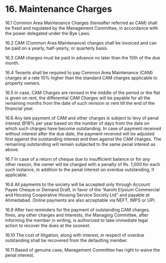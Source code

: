 # 16. Maintenance Charges
16.1	Common Area Maintenance Charges (hereafter referred as CAM) shall be fixed and regulated by the Management Committee, in accordance with the power delegated under the Bye Laws.

16.2	CAM (Common Area Maintenance) charges shall be invoiced and can be paid on a yearly, half-yearly, or quarterly basis. 

16.3	CAM charges must be paid in advance no later than the 10th of the due month.

16.4	Tenants shall be required to pay Common Area Maintenance (CAM) charges at a rate 10% higher than the standard CAM charges applicable to property owners.

16.5	In case, CAM Charges are revised in the middle of the period or the flat is given on rent, the differential CAM Charges will be payable for all the remaining months from the date of such revision or rent till the end of the financial year.

16.6	Any late payment of CAM and other charges is subject to levy of penal interest @18% per year based on the number of days from the date on which such charges have become outstanding. In case of payment received without interest after the due date, the payment received will be adjusted first against the outstanding interest and then against the CAM charges. The remaining outstanding will remain subjected to the same penal interest as above.

16.7	In case of a return of cheque due to insufficient balance or for any other reason, the owner will be charged with a penalty of Rs. 1,000 for each such instance, in addition to the penal interest on overdue outstanding, if applicable.

16.8	All payments to the society will be accepted only through Account Payee Cheque or Demand Draft, in favor of the “Aarohi Elysium Commercial and Housing Cooperative Housing Service Society Ltd” and payable at Ahmedabad. Online payments are also acceptable via NEFT, IMPS or UPI. 

16.9	After two reminders for the payment of outstanding CAM charges, fines, any other charges and interests, the Managing Committee, after informing the member in writing, is authorized to take immediate legal action to recover the dues at the soonest. 

16.10	The cost of litigation, along with interest, in respect of overdue outstanding shall be recovered from the defaulting member.

16.11	Based of genuine case, Management Committee has right to waive the penal interest.

